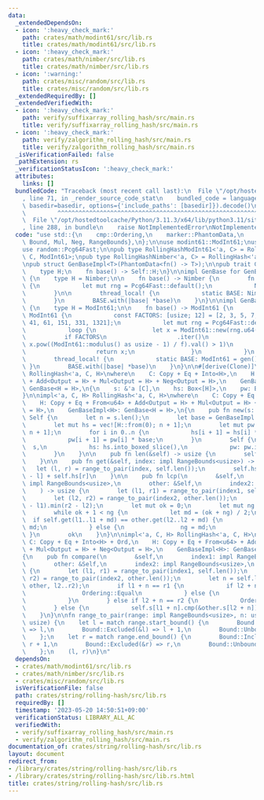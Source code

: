 ```yaml
---
data:
  _extendedDependsOn:
  - icon: ':heavy_check_mark:'
    path: crates/math/modint61/src/lib.rs
    title: crates/math/modint61/src/lib.rs
  - icon: ':heavy_check_mark:'
    path: crates/math/nimber/src/lib.rs
    title: crates/math/nimber/src/lib.rs
  - icon: ':warning:'
    path: crates/misc/random/src/lib.rs
    title: crates/misc/random/src/lib.rs
  _extendedRequiredBy: []
  _extendedVerifiedWith:
  - icon: ':heavy_check_mark:'
    path: verify/suffixarray_rolling_hash/src/main.rs
    title: verify/suffixarray_rolling_hash/src/main.rs
  - icon: ':heavy_check_mark:'
    path: verify/zalgorithm_rolling_hash/src/main.rs
    title: verify/zalgorithm_rolling_hash/src/main.rs
  _isVerificationFailed: false
  _pathExtension: rs
  _verificationStatusIcon: ':heavy_check_mark:'
  attributes:
    links: []
  bundledCode: "Traceback (most recent call last):\n  File \"/opt/hostedtoolcache/Python/3.11.3/x64/lib/python3.11/site-packages/onlinejudge_verify/documentation/build.py\"\
    , line 71, in _render_source_code_stat\n    bundled_code = language.bundle(stat.path,\
    \ basedir=basedir, options={'include_paths': [basedir]}).decode()\n          \
    \         ^^^^^^^^^^^^^^^^^^^^^^^^^^^^^^^^^^^^^^^^^^^^^^^^^^^^^^^^^^^^^^^^^^^^^^^^^^^^^^^^^\n\
    \  File \"/opt/hostedtoolcache/Python/3.11.3/x64/lib/python3.11/site-packages/onlinejudge_verify/languages/rust.py\"\
    , line 288, in bundle\n    raise NotImplementedError\nNotImplementedError\n"
  code: "use std::{\n    cmp::Ordering,\n    marker::PhantomData,\n    ops::{Add,\
    \ Bound, Mul, Neg, RangeBounds},\n};\n\nuse modint61::ModInt61;\nuse nimber::Nimber;\n\
    use random::Pcg64Fast;\n\npub type RollingHashModInt61<'a, C> = RollingHash<'a,\
    \ C, ModInt61>;\npub type RollingHashNimber<'a, C> = RollingHash<'a, C, Nimber>;\n\
    \npub struct GenBaseImpl<T>(PhantomData<fn() -> T>);\n\npub trait GenBase {\n\
    \    type H;\n    fn base() -> Self::H;\n}\n\nimpl GenBase for GenBaseImpl<Nimber>\
    \ {\n    type H = Nimber;\n\n    fn base() -> Nimber {\n        fn gen() -> Nimber\
    \ {\n            let mut rng = Pcg64Fast::default();\n            Nimber::new(rng.u64())\n\
    \        }\n\n        thread_local! {\n            static BASE: Nimber = gen();\n\
    \        }\n        BASE.with(|base| *base)\n    }\n}\n\nimpl GenBase for GenBaseImpl<ModInt61>\
    \ {\n    type H = ModInt61;\n\n    fn base() -> ModInt61 {\n        fn gen() ->\
    \ ModInt61 {\n            const FACTORS: [usize; 12] = [2, 3, 5, 7, 11, 13, 31,\
    \ 41, 61, 151, 331, 1321];\n            let mut rng = Pcg64Fast::default();\n\
    \            loop {\n                let x = ModInt61::new(rng.u64());\n     \
    \           if FACTORS\n                    .iter()\n                    .all(|&f|\
    \ x.pow((ModInt61::modulus() as usize - 1) / f).val() > 1)\n                {\n\
    \                    return x;\n                }\n            }\n        }\n\n\
    \        thread_local! {\n            static BASE: ModInt61 = gen();\n       \
    \ }\n        BASE.with(|base| *base)\n    }\n}\n\n#[derive(Clone)]\npub struct\
    \ RollingHash<'a, C, H>\nwhere\n    C: Copy + Eq + Into<H>,\n    H: Copy + Eq\
    \ + Add<Output = H> + Mul<Output = H> + Neg<Output = H>,\n    GenBaseImpl<H>:\
    \ GenBase<H = H>,\n{\n    s: &'a [C],\n    hs: Box<[H]>,\n    pw: Box<[H]>,\n\
    }\n\nimpl<'a, C, H> RollingHash<'a, C, H>\nwhere\n    C: Copy + Eq + Into<H>,\n\
    \    H: Copy + Eq + From<u64> + Add<Output = H> + Mul<Output = H> + Neg<Output\
    \ = H>,\n    GenBaseImpl<H>: GenBase<H = H>,\n{\n    pub fn new(s: &'a [C]) ->\
    \ Self {\n        let n = s.len();\n        let base = GenBaseImpl::<H>::base();\n\
    \        let mut hs = vec![H::from(0); n + 1];\n        let mut pw = vec![H::from(1);\
    \ n + 1];\n        for i in 0..n {\n            hs[i + 1] = hs[i] * base + s[i].into();\n\
    \            pw[i + 1] = pw[i] * base;\n        }\n        Self {\n          \
    \  s,\n            hs: hs.into_boxed_slice(),\n            pw: pw.into_boxed_slice(),\n\
    \        }\n    }\n\n    pub fn len(&self) -> usize {\n        self.s.len()\n\
    \    }\n\n    pub fn get(&self, index: impl RangeBounds<usize>) -> H {\n     \
    \   let (l, r) = range_to_pair(index, self.len());\n        self.hs[l] * -self.pw[r\
    \ - l] + self.hs[r]\n    }\n\n    pub fn lcp(\n        &self,\n        index1:\
    \ impl RangeBounds<usize>,\n        other: &Self,\n        index2: impl RangeBounds<usize>,\n\
    \    ) -> usize {\n        let (l1, r1) = range_to_pair(index1, self.len());\n\
    \        let (l2, r2) = range_to_pair(index2, other.len());\n        let n = (r1\
    \ - l1).min(r2 - l2);\n        let mut ok = 0;\n        let mut ng = n + 1;\n\
    \        while ok + 1 < ng {\n            let md = (ok + ng) / 2;\n          \
    \  if self.get(l1..l1 + md) == other.get(l2..l2 + md) {\n                ok =\
    \ md;\n            } else {\n                ng = md;\n            }\n       \
    \ }\n        ok\n    }\n}\n\nimpl<'a, C, H> RollingHash<'a, C, H>\nwhere\n   \
    \ C: Copy + Eq + Into<H> + Ord,\n    H: Copy + Eq + From<u64> + Add<Output = H>\
    \ + Mul<Output = H> + Neg<Output = H>,\n    GenBaseImpl<H>: GenBase<H = H>,\n\
    {\n    pub fn compare(\n        &self,\n        index1: impl RangeBounds<usize>,\n\
    \        other: &Self,\n        index2: impl RangeBounds<usize>,\n    ) -> Ordering\
    \ {\n        let (l1, r1) = range_to_pair(index1, self.len());\n        let (l2,\
    \ r2) = range_to_pair(index2, other.len());\n        let n = self.lcp(l1..r1,\
    \ other, l2..r2);\n        if l1 + n == r1 {\n            if l2 + n == r2 {\n\
    \                Ordering::Equal\n            } else {\n                Ordering::Less\n\
    \            }\n        } else if l2 + n == r2 {\n            Ordering::Greater\n\
    \        } else {\n            self.s[l1 + n].cmp(&other.s[l2 + n])\n        }\n\
    \    }\n}\n\nfn range_to_pair(range: impl RangeBounds<usize>, n: usize) -> (usize,\
    \ usize) {\n    let l = match range.start_bound() {\n        Bound::Included(&l)\
    \ => l,\n        Bound::Excluded(&l) => l + 1,\n        Bound::Unbounded => 0,\n\
    \    };\n    let r = match range.end_bound() {\n        Bound::Included(&r) =>\
    \ r + 1,\n        Bound::Excluded(&r) => r,\n        Bound::Unbounded => n,\n\
    \    };\n    (l, r)\n}\n"
  dependsOn:
  - crates/math/modint61/src/lib.rs
  - crates/math/nimber/src/lib.rs
  - crates/misc/random/src/lib.rs
  isVerificationFile: false
  path: crates/string/rolling-hash/src/lib.rs
  requiredBy: []
  timestamp: '2023-05-20 14:50:51+09:00'
  verificationStatus: LIBRARY_ALL_AC
  verifiedWith:
  - verify/suffixarray_rolling_hash/src/main.rs
  - verify/zalgorithm_rolling_hash/src/main.rs
documentation_of: crates/string/rolling-hash/src/lib.rs
layout: document
redirect_from:
- /library/crates/string/rolling-hash/src/lib.rs
- /library/crates/string/rolling-hash/src/lib.rs.html
title: crates/string/rolling-hash/src/lib.rs
---
```

